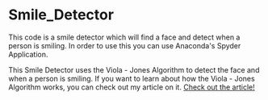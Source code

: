 # Smile_Detector
This code is a smile detector which will find a face and detect when a person is smiling. 
In order to use this you can use Anaconda's Spyder Application.

This Smile Detector uses the Viola - Jones Algorithm to detect the face and when a person is smiling. 
If you want to learn about how the Viola - Jones Algorithm works, you can check out my article on it.
[Check out the article!](https://levelup.gitconnected.com/artificial-intelligence-how-the-viola-jones-algorithm-help-in-object-detection-28320596a81c)
